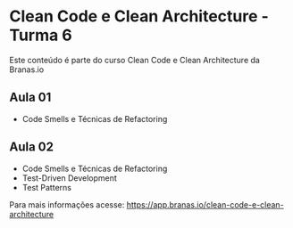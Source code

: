 # Clean Code e Clean Architecture - Turma 6
Este conteúdo é parte do curso Clean Code e Clean Architecture da Branas.io

## Aula 01
- Code Smells e Técnicas de Refactoring

## Aula 02
- Code Smells e Técnicas de Refactoring
- Test-Driven Development
- Test Patterns

Para mais informações acesse:
https://app.branas.io/clean-code-e-clean-architecture
